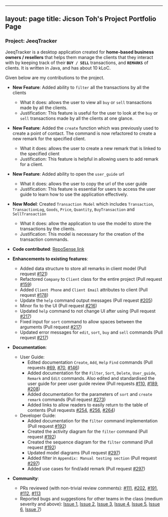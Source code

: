 ---
layout: page
title: Jicson Toh's Project Portfolio Page
 ---

### Project: JeeqTracker

JeeqTracker is a desktop application created for **home-based business owners / resellers** that helps them manage the clients
that they interact with by keeping track of their **`BUY / SELL`** transactions, and **`REMARKS`** of clients.
It is written in Java, and has about 10 kLoC.

Given below are my contributions to the project.

* **New Feature**: Added ability to `filter` all the transactions by all the clients
  * What it does: allows the user to view all `buy` or `sell` transactions made by all the clients.
  * Justification: This feature is useful for the user to look at the `buy` or `sell` transactions made by all the clients at one glance.


* **New Feature**: Added the `create` function which was previously used to create a point of contact. The command is now refactored to create a new remark for the specified client.
  * What it does: allows the user to create a new remark that is linked to the specified client
  * Justification: This feature is helpful in allowing users to add remark for a client.


* **New Feature**: Added ability to open the `user_guide` url
    * What it does: allows the user to copy the url of the user guide
    * Justification: This feature is essential for users to access the user guide to learn how to use the application effectively.
    

* **New Model**: Created `Transaction Model` which includes `Transaction`, `TransactionLog`, `Goods`, `Price`, `Quantity`, `BuyTransaction` and `SellTransaction`
  * What it does: allow the application to use the model to store the transactions by the clients.
  * Justification: This model is necessary for the creation of the transaction commands.
  

* **Code contributed**: [RepoSense link](
  https://nus-cs2103-ay2223s1.github.io/tp-dashboard/?search=&sort=groupTitle&sortWithin=title&timeframe=commit&mergegroup=&groupSelect=groupByRepos&breakdown=true&checkedFileTypes=docs~functional-code~test-code~other&since=2022-09-16&tabOpen=true&tabType=authorship&zFR=false&tabAuthor=jicsontoh&tabRepo=AY2223S1-CS2103T-T09-1%2Ftp%5Bmaster%5D&authorshipIsMergeGroup=false&authorshipFileTypes=docs~functional-code~test-code&authorshipIsBinaryFileTypeChecked=false&authorshipIsIgnoredFilesChecked=false)


* **Enhancements to existing features**:
  * Added data structure to store all remarks in client model (Pull request [#121](https://github.com/AY2223S1-CS2103T-T09-1/tp/pull/121))
  * Refactored `Company` to `Client` class for the entire project (Pull request [#159](https://github.com/AY2223S1-CS2103T-T09-1/tp/pull/159))
  * Added `Client Phone` and `Client Email` attributes to client (Pull request [#178](https://github.com/AY2223S1-CS2103T-T09-1/tp/pull/178))
  * Update the `help` command output messages (Pull request [#205](https://github.com/AY2223S1-CS2103T-T09-1/tp/pull/205))
  * Minor fix to the UI (Pull request [#216](https://github.com/AY2223S1-CS2103T-T09-1/tp/pull/216))
  * Updated `help` command to not change UI after using (Pull request [#217](https://github.com/AY2223S1-CS2103T-T09-1/tp/pull/217))
  * Fixed input for `sort` command to allow spaces between the arguments (Pull request [#217](https://github.com/AY2223S1-CS2103T-T09-1/tp/pull/217))
  * Updated error messages for `edit`, `sort`, `buy` and `sell` commands (Pull request [#217](https://github.com/AY2223S1-CS2103T-T09-1/tp/pull/217))


* **Documentation**:
  * User Guide:
    * Edited documentation `Create`, `Add`, `Help` `Find` commands (Pull requests [#69](https://github.com/AY2223S1-CS2103T-T09-1/tp/pull/69), 
    [#70](https://github.com/AY2223S1-CS2103T-T09-1/tp/pull/70), [#146](https://github.com/AY2223S1-CS2103T-T09-1/tp/pull/146))
    * Added documentation for the `Filter`, `Sort`, `Delete`, `User_guide`, `Remark` and `Edit` commands.
    Also edited and standardised the user guide for peer user guide review (Pull requests [#110](https://github.com/AY2223S1-CS2103T-T09-1/tp/pull/110),
    [#189](https://github.com/AY2223S1-CS2103T-T09-1/tp/pull/189), [#208](https://github.com/AY2223S1-CS2103T-T09-1/tp/pull/208))
    * Added documentation for the parameters of `sort` and `create remark` commands (Pull request [#273](https://github.com/AY2223S1-CS2103T-T09-1/tp/pull/273))
    * Added links to allow readers to easily return to the table of contents (Pull requests [#254](https://github.com/AY2223S1-CS2103T-T09-1/tp/pull/254),
    [#256](https://github.com/AY2223S1-CS2103T-T09-1/tp/pull/256), [#264](https://github.com/AY2223S1-CS2103T-T09-1/tp/pull/264))
  * Developer Guide:
    * Added documentation for the `filter` command implementation (Pull request [#192](https://github.com/AY2223S1-CS2103T-T09-1/tp/pull/192))
    * Created the activity diagram for the `filter` command (Pull request [#192](https://github.com/AY2223S1-CS2103T-T09-1/tp/pull/192))
    * Created the sequence diagram for the `filter` command (Pull request [#192](https://github.com/AY2223S1-CS2103T-T09-1/tp/pull/192))
    * Updated model diagrams (Pull request [#297](https://github.com/AY2223S1-CS2103T-T09-1/tp/pull/297))
    * Added filter in `Appendix: Manual testing section` (Pull request [#297](https://github.com/AY2223S1-CS2103T-T09-1/tp/pull/297))
    * Added use cases for find/add remark (Pull request [#297](https://github.com/AY2223S1-CS2103T-T09-1/tp/pull/297))


* **Community**:
  * PRs reviewed (with non-trivial review comments): [#111](https://github.com/AY2223S1-CS2103T-T09-1/tp/pull/111), [#202](https://github.com/AY2223S1-CS2103T-T09-1/tp/pull/202), 
  [#191](https://github.com/AY2223S1-CS2103T-T09-1/tp/pull/191), [#112](https://github.com/AY2223S1-CS2103T-T09-1/tp/pull/112), [#113](https://github.com/AY2223S1-CS2103T-T09-1/tp/pull/113)
  * Reported bugs and suggestions for other teams in the class (medium severity and above): [Issue 1](https://github.com/AY2223S1-CS2103T-W08-3/tp/issues/181),
    [Issue 2](https://github.com/AY2223S1-CS2103T-W08-3/tp/issues/167), [Issue 3](https://github.com/AY2223S1-CS2103T-W08-3/tp/issues/160), [Issue 4](https://github.com/AY2223S1-CS2103T-W08-3/tp/issues/154),
    [Issue 5](https://github.com/AY2223S1-CS2103T-W08-3/tp/issues/148), [Issue 6](https://github.com/AY2223S1-CS2103T-W08-3/tp/issues/141), [Issue 7](https://github.com/AY2223S1-CS2103T-W08-3/tp/issues/137))

